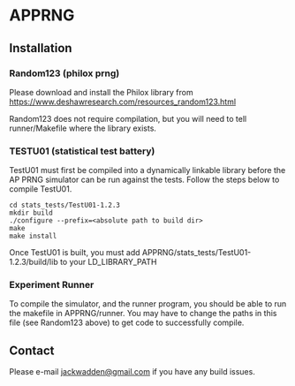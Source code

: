 # APPRNG

## Installation

### Random123 (philox prng)
Please download and install the Philox library from https://www.deshawresearch.com/resources_random123.html

Random123 does not require compilation, but you will need to tell runner/Makefile where the library exists.

### TESTU01 (statistical test battery)
TestU01 must first be compiled into a dynamically linkable library before the AP PRNG simulator can be run against the tests. Follow the steps below to compile TestU01.

`cd stats_tests/TestU01-1.2.3`  
`mkdir build`  
`./configure --prefix=<absolute path to build dir>`  
`make`  
`make install`  

Once TestU01 is built, you must add APPRNG/stats_tests/TestU01-1.2.3/build/lib to your LD_LIBRARY_PATH

### Experiment Runner
To compile the simulator, and the runner program, you should be able to run the makefile in APPRNG/runner. You may have to change the paths in this file (see Random123 above) to get code to successfully compile.

## Contact

Please e-mail jackwadden@gmail.com if you have any build issues.
